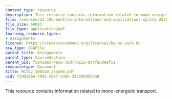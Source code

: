 ```yaml
---
content_type: resource
description: This resource contains information related to mono-energetic transport.
file: /courses/22-106-neutron-interactions-and-applications-spring-2010/f19d266e7992205fe38b3526959582a0_MIT22_106S10_assn06.pdf
file_size: 69083
file_type: application/pdf
learning_resource_types:
- Assignments
license: https://creativecommons.org/licenses/by-nc-sa/4.0/
ocw_type: OCWFile
parent_title: Assignments
parent_type: CourseSection
parent_uid: f5941d83-4e56-38d7-0152-8dcfa5da9f51
resourcetype: Document
title: MIT22_106S10_assn06.pdf
uid: f19d266e-7992-205f-e38b-3526959582a0
---
```

This resource contains information related to mono-energetic transport.